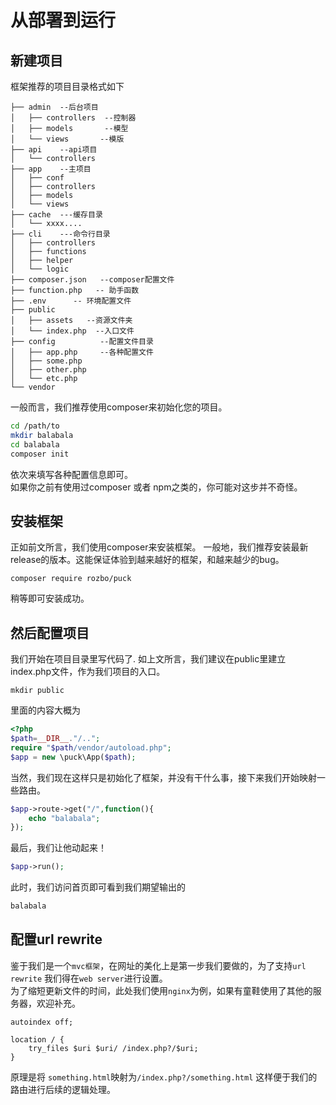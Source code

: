 # 从部署到运行

## 新建项目

框架推荐的项目目录格式如下
```tree
├── admin  --后台项目
│   ├── controllers  --控制器
│   ├── models       --模型
│   └── views       --模版
├── api    --api项目
│   └── controllers
├── app    --主项目
│   ├── conf
│   ├── controllers
│   ├── models
│   └── views
├── cache  ---缓存目录
│   └── xxxx....
├── cli    ---命令行目录
│   ├── controllers
│   ├── functions
│   ├── helper
│   └── logic
├── composer.json   --composer配置文件
├── function.php   -- 助手函数
├── .env      -- 环境配置文件
├── public
│   ├── assets   --资源文件夹
│   └── index.php  --入口文件
├── config          --配置文件目录
│   ├── app.php     --各种配置文件
│   ├── some.php
│   ├── other.php
│   └── etc.php
└── vendor
```

一般而言，我们推荐使用composer来初始化您的项目。

```bash
cd /path/to
mkdir balabala
cd balabala
composer init
```
依次来填写各种配置信息即可。  
如果你之前有使用过composer 或者 npm之类的，你可能对这步并不奇怪。

## 安装框架

正如前文所言，我们使用composer来安装框架。 一般地，我们推荐安装最新release的版本。这能保证体验到越来越好的框架，和越来越少的bug。


```shell
composer require rozbo/puck
```

稍等即可安装成功。

## 然后配置项目

我们开始在项目目录里写代码了. 
如上文所言，我们建议在public里建立index.php文件，作为我们项目的入口。

```shell
mkdir public
```

里面的内容大概为
```php
<?php
$path=__DIR__."/..";
require "$path/vendor/autoload.php";
$app = new \puck\App($path);
```

当然，我们现在这样只是初始化了框架，并没有干什么事，接下来我们开始映射一些路由。

```php
$app->route->get("/",function(){
    echo "balabala";
});
```

最后，我们让他动起来！

```php
$app->run();
```

此时，我们访问首页即可看到我们期望输出的
```html
balabala
```

 

## 配置url rewrite

鉴于我们是一个`mvc框架`，在网址的美化上是第一步我们要做的，为了支持`url rewrite`
我们得在`web server`进行设置。  
为了缩短更新文件的时间，此处我们使用`nginx`为例，如果有童鞋使用了其他的服务器，欢迎补充。

```nginx
autoindex off;

location / {
	try_files $uri $uri/ /index.php?/$uri;
}
```
原理是将  `something.html`映射为`/index.php?/something.html` 
这样便于我们的路由进行后续的逻辑处理。


